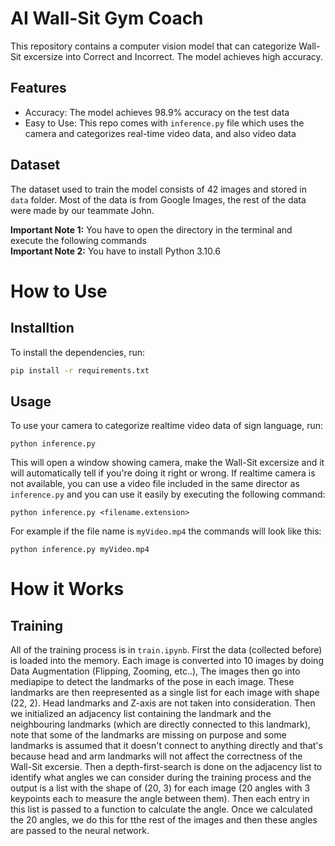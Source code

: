 # AI Wall-Sit Gym Coach

This repository contains a computer vision model that can categorize Wall-Sit excersize into Correct and Incorrect. The model achieves high accuracy.

## Features

* Accuracy: The model achieves 98.9% accuracy on the test data
* Easy to Use: This repo comes with `inference.py` file which uses the camera and categorizes real-time video data, and also video data

## Dataset

The dataset used to train the model consists of 42 images and stored in `data` folder. Most of the data is from Google Images, the rest of the data were made by our teammate John.

**Important Note 1:** You have to open the directory in the terminal and execute the following commands<br>
**Important Note 2:** You have to install Python 3.10.6
# How to Use
## Installtion
To install the dependencies, run:
```bash
pip install -r requirements.txt
```
## Usage
To use your camera to categorize realtime video data of sign language, run:<br>
```
python inference.py
```
This will open a window showing camera, make the Wall-Sit excersize and it will automatically tell if you're doing it right or wrong.
If realtime camera is not available, you can use a video file included in the same director as `inference.py` and you can use it easily by executing the following command:<br>
```
python inference.py <filename.extension>
```
For example if the file name is `myVideo.mp4` the commands will look like this:<br>
```
python inference.py myVideo.mp4
```

# How it Works

## Training
All of the training process is in `train.ipynb`. First the data (collected before) is loaded into the memory. Each image is converted into 10 images by doing Data Augmentation (Flipping, Zooming, etc..), The images then go into mediapipe to detect the landmarks of the pose in each image. These landmarks are then reepresented as a single list for each image with shape (22, 2). Head landmarks and Z-axis are not taken into consideration. Then we initialized an adjacency list containing the landmark and the neighbouring landmarks (which are directly connected to this landmark), note that some of the landmarks are missing on purpose and some landmarks is assumed that it doesn't connect to anything directly and that's because head and arm landmarks will not affect the correctness of the Wall-Sit excersie. Then a depth-first-search is done on the adjacency list to identify what angles we can consider during the training process and the output is a list with the shape of (20, 3) for each image (20 angles with 3 keypoints each to measure the angle between them). Then each entry in this list is passed to a function to calculate the angle. Once we calculated the 20 angles, we do this for tthe rest of the images and then these angles are passed to the neural network.
